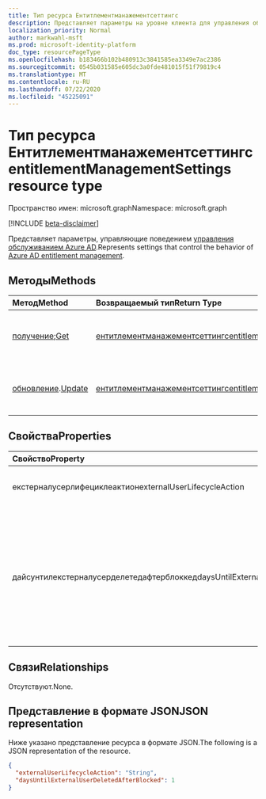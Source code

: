 ```yaml
---
title: Тип ресурса Ентитлементманажементсеттингс
description: Представляет параметры на уровне клиента для управления обслуживанием Azure AD.
localization_priority: Normal
author: markwahl-msft
ms.prod: microsoft-identity-platform
doc_type: resourcePageType
ms.openlocfilehash: b183466b102b480913c3841585ea3349e7ac2386
ms.sourcegitcommit: 0545b031585e605dc3a0fde481015f51f79819c4
ms.translationtype: MT
ms.contentlocale: ru-RU
ms.lasthandoff: 07/22/2020
ms.locfileid: "45225091"
---
```

# <a name="entitlementmanagementsettings-resource-type"></a><span data-ttu-id="d30a4-103">Тип ресурса Ентитлементманажементсеттингс</span><span class="sxs-lookup"><span data-stu-id="d30a4-103">entitlementManagementSettings resource type</span></span>

<span data-ttu-id="d30a4-104">Пространство имен: microsoft.graph</span><span class="sxs-lookup"><span data-stu-id="d30a4-104">Namespace: microsoft.graph</span></span>

[!INCLUDE [beta-disclaimer](../../includes/beta-disclaimer.md)]

<span data-ttu-id="d30a4-105">Представляет параметры, управляющие поведением [управления обслуживанием Azure AD](entitlementmanagement-root.md).</span><span class="sxs-lookup"><span data-stu-id="d30a4-105">Represents settings that control the behavior of [Azure AD entitlement management](entitlementmanagement-root.md).</span></span>

## <a name="methods"></a><span data-ttu-id="d30a4-106">Методы</span><span class="sxs-lookup"><span data-stu-id="d30a4-106">Methods</span></span>

| <span data-ttu-id="d30a4-107">Метод</span><span class="sxs-lookup"><span data-stu-id="d30a4-107">Method</span></span>       | <span data-ttu-id="d30a4-108">Возвращаемый тип</span><span class="sxs-lookup"><span data-stu-id="d30a4-108">Return Type</span></span> | <span data-ttu-id="d30a4-109">Описание</span><span class="sxs-lookup"><span data-stu-id="d30a4-109">Description</span></span> |
|:-------------|:------------|:------------|
| <span data-ttu-id="d30a4-110">[получение](../api/entitlementmanagementsettings-get.md);</span><span class="sxs-lookup"><span data-stu-id="d30a4-110">[Get](../api/entitlementmanagementsettings-get.md)</span></span> | [<span data-ttu-id="d30a4-111">ентитлементманажементсеттингс</span><span class="sxs-lookup"><span data-stu-id="d30a4-111">entitlementManagementSettings</span></span>](entitlementmanagementsettings.md) | <span data-ttu-id="d30a4-112">Чтение свойств объекта **ентитлементманажементсеттингс** .</span><span class="sxs-lookup"><span data-stu-id="d30a4-112">Read the properties of an **entitlementManagementSettings** object.</span></span> |
| <span data-ttu-id="d30a4-113">[обновление](../api/entitlementmanagementsettings-update.md).</span><span class="sxs-lookup"><span data-stu-id="d30a4-113">[Update](../api/entitlementmanagementsettings-update.md)</span></span> | [<span data-ttu-id="d30a4-114">ентитлементманажементсеттингс</span><span class="sxs-lookup"><span data-stu-id="d30a4-114">entitlementManagementSettings</span></span>](entitlementmanagementsettings.md) | <span data-ttu-id="d30a4-115">Обновление свойств объекта **ентитлементманажементсеттингс** .</span><span class="sxs-lookup"><span data-stu-id="d30a4-115">Update the properties of an **entitlementManagementSettings** object.</span></span> |

## <a name="properties"></a><span data-ttu-id="d30a4-116">Свойства</span><span class="sxs-lookup"><span data-stu-id="d30a4-116">Properties</span></span>

| <span data-ttu-id="d30a4-117">Свойство</span><span class="sxs-lookup"><span data-stu-id="d30a4-117">Property</span></span>     | <span data-ttu-id="d30a4-118">Тип</span><span class="sxs-lookup"><span data-stu-id="d30a4-118">Type</span></span>        | <span data-ttu-id="d30a4-119">Описание</span><span class="sxs-lookup"><span data-stu-id="d30a4-119">Description</span></span> |
|:-------------|:------------|:------------|
|<span data-ttu-id="d30a4-120">екстерналусерлифециклеактион</span><span class="sxs-lookup"><span data-stu-id="d30a4-120">externalUserLifecycleAction</span></span>|<span data-ttu-id="d30a4-121">Строка</span><span class="sxs-lookup"><span data-stu-id="d30a4-121">String</span></span>|<span data-ttu-id="d30a4-122">Один из `None` , `BlockSignIn` или `BlockSignInAndDelete` .</span><span class="sxs-lookup"><span data-stu-id="d30a4-122">One of `None`, `BlockSignIn`, or `BlockSignInAndDelete`.</span></span> |
|<span data-ttu-id="d30a4-123">дайсунтилекстерналусерделетедафтерблоккед</span><span class="sxs-lookup"><span data-stu-id="d30a4-123">daysUntilExternalUserDeletedAfterBlocked</span></span>|<span data-ttu-id="d30a4-124">Int64</span><span class="sxs-lookup"><span data-stu-id="d30a4-124">Int64</span></span>|<span data-ttu-id="d30a4-125">Если `externalUserLifecycleAction` задано `BlockSignInAndDelete` , то количество дней после блокирования входа от внешнего пользователя до удаления учетной записи.</span><span class="sxs-lookup"><span data-stu-id="d30a4-125">If `externalUserLifecycleAction` is `BlockSignInAndDelete`, the number of days after an external user is blocked from sign in before their account is deleted.</span></span>|

## <a name="relationships"></a><span data-ttu-id="d30a4-126">Связи</span><span class="sxs-lookup"><span data-stu-id="d30a4-126">Relationships</span></span>

<span data-ttu-id="d30a4-127">Отсутствуют.</span><span class="sxs-lookup"><span data-stu-id="d30a4-127">None.</span></span>

## <a name="json-representation"></a><span data-ttu-id="d30a4-128">Представление в формате JSON</span><span class="sxs-lookup"><span data-stu-id="d30a4-128">JSON representation</span></span>

<span data-ttu-id="d30a4-129">Ниже указано представление ресурса в формате JSON.</span><span class="sxs-lookup"><span data-stu-id="d30a4-129">The following is a JSON representation of the resource.</span></span>

<!-- {
  "blockType": "resource",
  "optionalProperties": [

  ],
  "@odata.type": "microsoft.graph.entitlementManagementSettings",
  "baseType": "",
  "keyProperty": ""
}-->

```json
{
  "externalUserLifecycleAction": "String",
  "daysUntilExternalUserDeletedAfterBlocked": 1
}
```

<!-- uuid: 16cd6b66-4b1a-43a1-adaf-3a886856ed98
2019-02-04 14:57:30 UTC -->
<!-- {
  "type": "#page.annotation",
  "description": "entitlementManagementSettings resource",
  "keywords": "",
  "section": "documentation",
  "tocPath": ""
}-->
